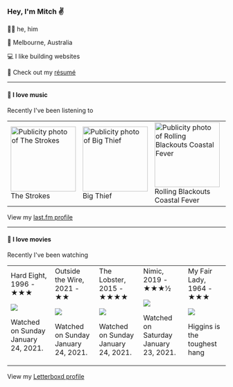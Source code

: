 <article><h3>Hey, I&#x27;m Mitch ✌️</h3><section><p>🙆‍♂️ he, him</p><p>📍 Melbourne, Australia</p><p>💻 I like building websites</p><p>📝 Check out my <a href="https://github.com/my-slab/resume">résumé</a></p></section><hr/><section><h4>💽 I love music</h4><p>Recently I&#x27;ve been listening to</p><table><tbody><td><img src="https://lastfm.freetls.fastly.net/i/u/174s/29c98431ed68a10f110cf47c89f174b3.png" height="150px" alt="Publicity photo of The Strokes"/><br/>The Strokes</td><td><img src="https://lastfm.freetls.fastly.net/i/u/174s/140fbd4e75078c59a9a1552a8dfd1d85.png" height="150px" alt="Publicity photo of Big Thief"/><br/>Big Thief</td><td><img src="https://lastfm.freetls.fastly.net/i/u/174s/4449abb909cbcfcec813ab4999688d04.png" height="150px" alt="Publicity photo of Rolling Blackouts Coastal Fever"/><br/>Rolling Blackouts Coastal Fever</td><td><img src="https://lastfm.freetls.fastly.net/i/u/174s/ef217b8ec30f02e4afc94b693fc75a27.png" height="150px" alt="Publicity photo of Playboi Carti"/><br/>Playboi Carti</td><td><img src="https://lastfm.freetls.fastly.net/i/u/174s/996e2f00e3b7aeaca4748aed1d3bb1e3.png" height="150px" alt="Publicity photo of MGMT"/><br/>MGMT</td></tbody></table><span>View my <a href="https://www.last.fm/user/mylsb">last.fm profile</a></span></section><hr/><section><h4>📼 I love movies</h4><p>Recently I&#x27;ve been watching</p><table><tbody><td>Hard Eight, 1996 - ★★★<br/><span> <p><img src="https://a.ltrbxd.com/resized/film-poster/4/7/9/1/3/47913-hard-eight-0-500-0-750-crop.jpg?k=eab799d4e1"/></p> <p>Watched on Sunday January 24, 2021.</p> </span></td><td>Outside the Wire, 2021 - ★★<br/><span> <p><img src="https://a.ltrbxd.com/resized/film-poster/6/9/5/1/5/7/695157-outside-the-wire-0-500-0-750-crop.jpg?k=26b870e057"/></p> <p>Watched on Sunday January 24, 2021.</p> </span></td><td>The Lobster, 2015 - ★★★★<br/><span> <p><img src="https://a.ltrbxd.com/resized/film-poster/1/7/8/1/2/3/178123-the-lobster-0-500-0-750-crop.jpg?k=30708f9664"/></p> <p>Watched on Sunday January 24, 2021.</p> </span></td><td>Nimic, 2019 - ★★★½<br/><span> <p><img src="https://a.ltrbxd.com/resized/film-poster/5/4/8/5/4/4/548544-nimic-0-500-0-750-crop.jpg?k=c0690b0a97"/></p> <p>Watched on Saturday January 23, 2021.</p> </span></td><td>My Fair Lady, 1964 - ★★★<br/><span> <p><img src="https://a.ltrbxd.com/resized/film-poster/4/5/5/9/3/45593-my-fair-lady-0-500-0-750-crop.jpg?k=636b9df138"/></p> <p>Higgins is the toughest hang</p> </span></td></tbody></table><span>View my <a href="https://letterboxd.com/myslab/">Letterboxd profile</a></span></section></article>